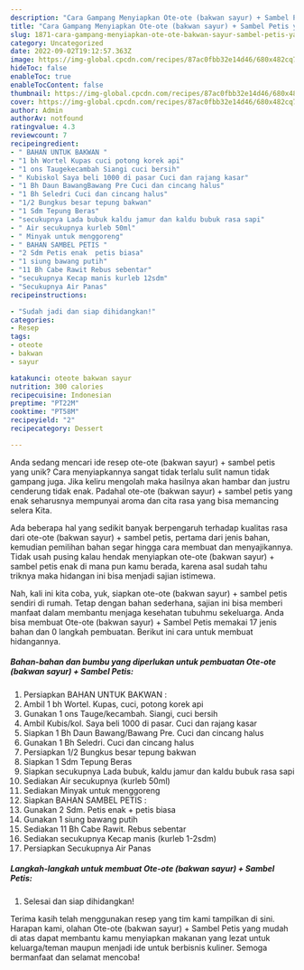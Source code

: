 ```yaml
---
description: "Cara Gampang Menyiapkan Ote-ote (bakwan sayur) + Sambel Petis yang Lezat Sekali"
title: "Cara Gampang Menyiapkan Ote-ote (bakwan sayur) + Sambel Petis yang Lezat Sekali"
slug: 1871-cara-gampang-menyiapkan-ote-ote-bakwan-sayur-sambel-petis-yang-lezat-sekali
category: Uncategorized
date: 2022-09-02T19:12:57.363Z
image: https://img-global.cpcdn.com/recipes/87ac0fbb32e14d46/680x482cq70/ote-ote-bakwan-sayur-sambel-petis-foto-resep-utama.jpg
hideToc: false
enableToc: true
enableTocContent: false
thumbnail: https://img-global.cpcdn.com/recipes/87ac0fbb32e14d46/680x482cq70/ote-ote-bakwan-sayur-sambel-petis-foto-resep-utama.jpg
cover: https://img-global.cpcdn.com/recipes/87ac0fbb32e14d46/680x482cq70/ote-ote-bakwan-sayur-sambel-petis-foto-resep-utama.jpg
author: Admin
authorAv: notfound
ratingvalue: 4.3
reviewcount: 7
recipeingredient:
- " BAHAN UNTUK BAKWAN "
- "1 bh Wortel Kupas cuci potong korek api"
- "1 ons Taugekecambah Siangi cuci bersih"
- " Kubiskol Saya beli 1000 di pasar Cuci dan rajang kasar"
- "1 Bh Daun BawangBawang Pre Cuci dan cincang halus"
- "1 Bh Seledri Cuci dan cincang halus"
- "1/2 Bungkus besar tepung bakwan"
- "1 Sdm Tepung Beras"
- "secukupnya Lada bubuk kaldu jamur dan kaldu bubuk rasa sapi"
- " Air secukupnya kurleb 50ml"
- " Minyak untuk menggoreng"
- " BAHAN SAMBEL PETIS "
- "2 Sdm Petis enak  petis biasa"
- "1 siung bawang putih"
- "11 Bh Cabe Rawit Rebus sebentar"
- "secukupnya Kecap manis kurleb 12sdm"
- "Secukupnya Air Panas"
recipeinstructions:

- "Sudah jadi dan siap dihidangkan!"
categories:
- Resep
tags:
- oteote
- bakwan
- sayur

katakunci: oteote bakwan sayur 
nutrition: 300 calories
recipecuisine: Indonesian
preptime: "PT22M"
cooktime: "PT58M"
recipeyield: "2"
recipecategory: Dessert

---
```





Anda sedang mencari ide resep ote-ote (bakwan sayur) + sambel petis yang unik? Cara menyiapkannya sangat tidak terlalu sulit namun tidak gampang juga. Jika keliru mengolah maka hasilnya akan hambar dan justru cenderung tidak enak. Padahal ote-ote (bakwan sayur) + sambel petis yang enak seharusnya mempunyai aroma dan cita rasa yang bisa memancing selera Kita.







Ada beberapa hal yang sedikit banyak berpengaruh terhadap kualitas rasa dari ote-ote (bakwan sayur) + sambel petis, pertama dari jenis bahan, kemudian pemilihan bahan segar hingga cara membuat dan menyajikannya. Tidak usah pusing kalau hendak menyiapkan ote-ote (bakwan sayur) + sambel petis enak di mana pun kamu berada, karena asal sudah tahu triknya maka hidangan ini bisa menjadi sajian istimewa.






Nah, kali ini kita coba, yuk, siapkan ote-ote (bakwan sayur) + sambel petis sendiri di rumah. Tetap dengan bahan sederhana, sajian ini bisa memberi manfaat dalam membantu menjaga kesehatan tubuhmu sekeluarga. Anda bisa membuat Ote-ote (bakwan sayur) + Sambel Petis memakai 17 jenis bahan dan 0 langkah pembuatan. Berikut ini cara untuk membuat hidangannya.

<!--inarticleads1-->

##### Bahan-bahan dan bumbu yang diperlukan untuk pembuatan Ote-ote (bakwan sayur) + Sambel Petis:

1. Persiapkan  BAHAN UNTUK BAKWAN :
1. Ambil 1 bh Wortel. Kupas, cuci, potong korek api
1. Gunakan 1 ons Tauge/kecambah. Siangi, cuci bersih
1. Ambil  Kubis/kol. Saya beli 1000 di pasar. Cuci dan rajang kasar
1. Siapkan 1 Bh Daun Bawang/Bawang Pre. Cuci dan cincang halus
1. Gunakan 1 Bh Seledri. Cuci dan cincang halus
1. Persiapkan 1/2 Bungkus besar tepung bakwan
1. Siapkan 1 Sdm Tepung Beras
1. Siapkan secukupnya Lada bubuk, kaldu jamur dan kaldu bubuk rasa sapi
1. Sediakan  Air secukupnya (kurleb 50ml)
1. Sediakan  Minyak untuk menggoreng
1. Siapkan  BAHAN SAMBEL PETIS :
1. Gunakan 2 Sdm. Petis enak + petis biasa
1. Gunakan 1 siung bawang putih
1. Sediakan 11 Bh Cabe Rawit. Rebus sebentar
1. Sediakan secukupnya Kecap manis (kurleb 1-2sdm)
1. Persiapkan Secukupnya Air Panas




<!--inarticleads2-->

##### Langkah-langkah untuk membuat Ote-ote (bakwan sayur) + Sambel Petis:


1. Selesai dan siap dihidangkan!



Terima kasih telah menggunakan resep yang tim kami tampilkan di sini. Harapan kami, olahan Ote-ote (bakwan sayur) + Sambel Petis yang mudah di atas dapat membantu kamu menyiapkan makanan yang lezat untuk keluarga/teman maupun menjadi ide untuk berbisnis kuliner. Semoga bermanfaat dan selamat mencoba!
